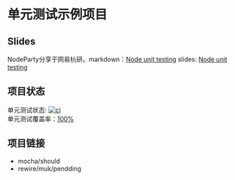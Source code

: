 单元测试示例项目
=======
## Slides
NodeParty分享于网易杭研。markdown：[Node unit testing](https://github.com/JacksonTian/unittesting/blob/master/node_unit_testing.md) slides: [Node unit testing](http://html5ify.com/unittesting/slides/index.html)

## 项目状态
单元测试状态: [![ci](https://api.travis-ci.org/JacksonTian/unittesting.png?branch=master)](http://travis-ci.org/JacksonTian/unittesting)  
单元测试覆盖率：[100%](http://html5ify.com/unittesting/coverage.html)

## 项目链接
- mocha/should
- rewire/muk/pendding